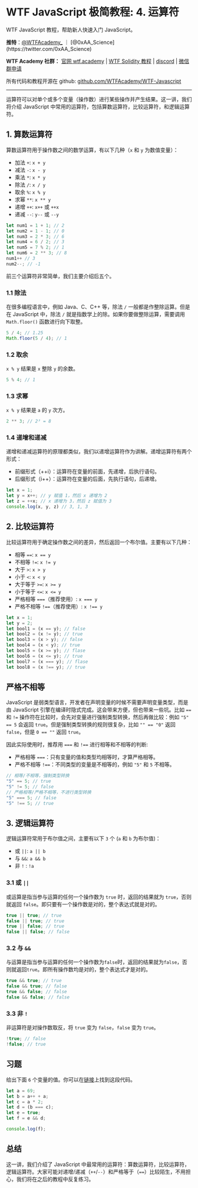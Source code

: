 # WTF JavaScript 极简教程: 4. 运算符

WTF JavaScript 教程，帮助新人快速入门 JavaScript。

**推特**：[@WTFAcademy_](https://twitter.com/WTFAcademy_) ｜ [@0xAA_Science](https://twitter.com/0xAA_Science)

**WTF Academy 社群：** [官网 wtf.academy](https://wtf.academy/) | [WTF Solidity 教程](https://github.com/AmazingAng/WTFSolidity) | [discord](https://discord.wtf.academy/) | [微信群申请](https://docs.google.com/forms/d/e/1FAIpQLSe4KGT8Sh6sJ7hedQRuIYirOoZK_85miz3dw7vA1-YjodgJ-A/viewform?usp=sf_link)

所有代码和教程开源在 github: [github.com/WTFAcademy/WTF-Javascript](https://github.com/WTFAcademy/WTF-Javascript)

---

运算符可以对单个或多个变量（操作数）进行某些操作并产生结果。这一讲，我们将介绍 JavaScript 中常用的运算符，包括算数运算符，比较运算符，和逻辑运算符。

## 1. 算数运算符

算数运算符用于操作数之间的数学运算，有以下几种（`x` 和 `y` 为数值变量）：

- 加法 `+`: `x + y` 
- 减法 `-`: `x - y`
- 乘法 `*`: `x * y`
- 除法 `/`: `x / y`
- 取余 `%`: `x % y`
- 求幂 `**`: `x ** y`
- 递增 `++`: `x++` 或 `++x`
- 递减 `--`: `y--` 或 `--y`
```js
let num1 = 1 + 1; // 2
let num2 = 1 - 1; // 0
let num3 = 2 * 3; // 6
let num4 = 6 / 2; // 3
let num5 = 7 % 2; // 1
let num6 = 2 ** 3; // 8
num1++ // 3
num2--; // -1
```
前三个运算符非常简单，我们主要介绍后五个。

### 1.1 除法

在很多编程语言中，例如 Java、C、C++ 等，除法 `/` 一般都是作整除运算。但是在 JavaScript 中，除法 `/` 就是指数学上的除。如果你要做整除运算，需要调用 `Math.floor()` 函数进行向下取整。

```js
5 / 4; // 1.25
Math.floor(5 / 4); // 1
```

### 1.2 取余

`x % y` 结果是 `x` 整除 `y` 的余数。

```js
5 % 4; // 1
```

### 1.3 求幂

`x % y` 结果是 `a` 的 `y` 次方。

```js
2 ** 3; // 2³ = 8
```

### 1.4 递增和递减

递增和递减运算符的原理都类似，我们以递增运算符作为讲解。递增运算符有两个形式：

- 前缀形式（++i）：运算符在变量的前面，先递增，后执行语句。
- 后缀形式（i++）：运算符在变量的后面，先执行语句，后递增。

```js
let x = 1;
let y = x++; // y 赋值 1，然后 x 递增为 2
let z = ++x; // x 递增为 3，然后 z 赋值为 3
console.log(x, y, z) // 3, 1, 3
```

## 2. 比较运算符

比较运算符用于确定操作数之间的差异，然后返回一个布尔值。主要有以下几种：

- 相等 `==`: `x == y`
- 不相等 `!=`: `x != y`
- 大于 `>`: `x > y`
- 小于 `<`: `x < y`
- 大于等于 `>=`: `x >= y`
- 小于等于 `<=`: `x <= y`
- 严格相等 `===`（推荐使用）: `x === y`
- 严格不相等 `!==`（推荐使用）: `x !== y`


```js
let x = 1;
let y = 2;
let bool1 = (x == y); // false
let bool2 = (x != y); // true
let bool3 = (x > y); // false
let bool4 = (x < y); // true
let bool5 = (x >= y); // flase
let bool6 = (x <= y); // true
let bool7 = (x === y); // flase
let bool8 = (x !== y); // true
```

## 严格不相等

JavaScript 是弱类型语言，开发者在声明变量的时候不需要声明变量类型，而是由 JavaScript 引擎在编译时隐式完成。这会带来方便，但也带来一些坑。比如 `==` 和 `!=` 操作符在比较时，会先对变量进行强制类型转换，然后再做比较：例如 `"5" == 5` 会返回 `true`。但是强制类型转换的规则很复杂，比如 `"" == "0"` 返回 `false`，但是 `0 == ""` 返回 `true`。

因此实际使用时，推荐用 `===` 和 `!==` 进行相等和不相等的判断:

- 严格相等 `===`：只有变量的值和类型均相等时，才算严格相等。
- 严格不相等 `!==`：不同类型的变量是不相等的，例如 `"5"` 和 `5` 不相等。

```js
// 相等/不相等，强制类型转换
"5" == 5; // true
"5" != 5; // false
// 严格相等/严格不相等，不进行类型转换
"5" === 5; // false
"5" !== 5; // true
```

## 3. 逻辑运算符

逻辑运算符常用于布尔值之间，主要有以下 `3` 个 (`a` 和 `b` 为布尔值)：

- 或 `||`: `a || b`
- 与 `&&`: `a && b`
- 非 `!` : `!a`

### 3.1 或 `||`

或运算是指当参与运算的任何一个操作数为 `true` 时，返回的结果就为 `true`，否则就返回 `false`。即只要有一个操作数是对的，整个表达式就是对的。

```js
true || true; // true
false || true; // true
true || false; // true
false || false; // false
```

### 3.2 与 `&&`

与运算是指当参与运算的任何一个操作数为`false`时，返回的结果就为`false`，否则就返回`true`。即所有操作数均是对的，整个表达式才是对的。

```js
true && true; // true
false && true; // false
true && false; // false
false && false; // false
```

### 3.3 非 `!`

非运算符是对操作数取反，将 `true` 变为 `false`，`false` 变为 `true`。
```js
!true; // false
!false; // true
```

## 习题

给出下面 `6` 个变量的值。你可以在[链接](https://playcode.io/1061414)上找到这段代码。

```js
let a = 69;
let b = a++ + a;
let c = a * 2;
let d = (b === c);
let e = true;
let f = e && d;

console.log(f);
```

## 总结

这一讲，我们介绍了 JavaScript 中最常用的运算符：算数运算符，比较运算符，逻辑运算符。大家可能对递增/递减（`++`/`--`）和严格等于（`==`）比较陌生，不用担心，我们将在之后的教程中反复练习。

